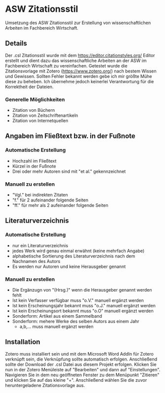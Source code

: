 # ASW Zitationsstil
Umsetzung des ASW Zitationsstil zur Erstellung von wissenschaftlichen Arbeiten im Fachbereich Wirtschaft.

## Details
Der .csl Zitationsstil wurde mit dem https://editor.citationstyles.org/ Editor erstellt und dient dazu das wissenschaftliche Arbeiten an der ASW im Fachbereich Wirtschaft zu vereinfachen. 
Getestet wurde die Zitationsvorlage mit Zotero (https://www.zotero.org/) nach bestem Wissen und Gewissen. Sollten Fehler bekannt werden gebe ich mir größte Mühe diese zu beheben. Ich übernehme jedoch keinerlei Verantwortung für die Korrektheit der Dateien.

### Generelle Möglichkeiten
- Zitation von Büchern
- Zitation von Zeitschriftenartikeln
- Zitation von Internetquellen

## Angaben im Fließtext bzw. in der Fußnote

### Automatische Erstellung
- Hochzahl im Fließtext
- Kürzel in der Fußnote
- Drei oder mehr Autoren sind mit "et al." gekennzeichnet

### Manuell zu erstellen
- "Vgl." bei indirekten Zitaten
- "f." für 2 aufeinander folgende Seiten
- "ff." für mehr als 2 aufeinander folgende Seiten

## Literaturverzeichnis

### Automatische Erstellung
- nur ein Literaturverzeichnis
- jedes Werk wird genau einmal erwähnt (keine mehrfach Angabe)
- alphabetische Sortierung des Literaturverzeichnis nach dem Nachnamen des Autors
- Es werden nur Autoren und keine Herausgeber genannt

### Manuell zu erstellen
- Die Ergänzugn von "(Hrsg.)" wenn die Herausgeber genannt werden fehlt
- Ist kein Verfasser verfügbar muss "o.V." manuell ergänzt werden
- Ist kein Erscheinungsjahr bekannt muss "o.J." manuell ergänzt werden
- Ist kein Erscheinungsort bekannt muss "o.O" manuell ergänzt werden
- Sonderform: Artikel aus einem Sammelband
- Sonderform: mehere Werke des selben Autors aus einem Jahr
  - a,b,... muss manuell ergänzt werden

## Installation
Zotero muss installiert sein und mit dem Microsoft Word AddIn für Zotero verknüpft sein, die Verknüpfung sollte automatisch erfolgen. Anschließend sollte der Download der .csl Datei aus diesem Projekt erfolgen. Klicken Sie nun in der Zotero Menüleiste auf "Bearbeiten" und dann auf "Einstellungen". Navigieren Sie in dem neu geöffneten Fenster zu dem Menüpunkt "Zitieren" und klicken Sie auf das kleine "+". Anschließend wählen Sie die zuvor heruntergeladene Zitationsvorlage aus.
